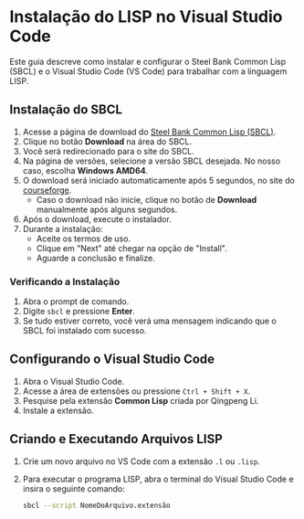 # Instalação do LISP no Visual Studio Code

Este guia descreve como instalar e configurar o Steel Bank Common Lisp (SBCL) e o Visual Studio Code (VS Code) para trabalhar com a linguagem LISP.

## Instalação do SBCL

1. Acesse a página de download do [Steel Bank Common Lisp (SBCL)](http://www.sbcl.org/download.html).
2. Clique no botão **Download** na área do SBCL.
3. Você será redirecionado para o site do SBCL. 
4. Na página de versões, selecione a versão SBCL desejada. No nosso caso, escolha **Windows AMD64**.
5. O download será iniciado automaticamente após 5 segundos, no site do [courseforge](https://sourceforge.net/).
    - Caso o download não inicie, clique no botão de **Download** manualmente após alguns segundos.
6. Após o download, execute o instalador.
7. Durante a instalação:
    - Aceite os termos de uso.
    - Clique em "Next" até chegar na opção de "Install".
    - Aguarde a conclusão e finalize.

### Verificando a Instalação

1. Abra o prompt de comando.
2. Digite `sbcl` e pressione **Enter**.
3. Se tudo estiver correto, você verá uma mensagem indicando que o SBCL foi instalado com sucesso.

## Configurando o Visual Studio Code

1. Abra o Visual Studio Code.
2. Acesse a área de extensões ou pressione `Ctrl + Shift + X`.
3. Pesquise pela extensão **Common Lisp** criada por Qingpeng Li.
4. Instale a extensão.

## Criando e Executando Arquivos LISP

1. Crie um novo arquivo no VS Code com a extensão `.l` ou `.lisp`.
2. Para executar o programa LISP, abra o terminal do Visual Studio Code e insira o seguinte comando:

   ```bash
   sbcl --script NomeDoArquivo.extensão
